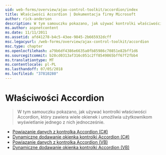 ```yaml
---
uid: web-forms/overview/ajax-control-toolkit/accordion/index
title: Właściwości Accordion | Dokumentacja firmy Microsoft
author: rick-anderson
description: W tym samouczku pokazano, jak używać kontrolki właściwości Accordion, który zawiera wiele okienek i umożliwia użytkownikom wyświetlanie jednego z nich jednocześnie.
ms.author: aspnetcontent
ms.date: 11/11/2011
ms.assetid: afd41278-b4c5-43ee-9845-2b665932dcff
msc.legacyurl: /web-forms/overview/ajax-control-toolkit/accordion
msc.type: chapter
ms.openlocfilehash: a79b6df4386e6635a0fb85986c70851e82bff1d6
ms.sourcegitcommit: b28cd0313af316c051c2ff8549865bff67f2fbb4
ms.translationtype: MT
ms.contentlocale: pl-PL
ms.lasthandoff: 07/05/2018
ms.locfileid: "37810280"
---
```

<a name="accordion"></a>Właściwości Accordion
====================
> W tym samouczku pokazano, jak używać kontrolki właściwości Accordion, który zawiera wiele okienek i umożliwia użytkownikom wyświetlanie jednego z nich jednocześnie.


- [Powiązanie danych z kontrolką Accordion (C#)](databinding-to-an-accordion-cs.md)
- [Dynamiczne dodawanie okienka kontrolki Accordion (C#)](dynamically-adding-an-accordion-pane-cs.md)
- [Powiązanie danych z kontrolką Accordion (VB)](databinding-to-an-accordion-vb.md)
- [Dynamiczne dodawanie okienka kontrolki Accordion (VB)](dynamically-adding-an-accordion-pane-vb.md)
